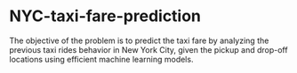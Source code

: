 # NYC-taxi-fare-prediction
The objective of the problem is to predict the taxi fare by analyzing the previous taxi rides behavior in New York City, given the pickup and drop-off locations using efficient machine learning models.
